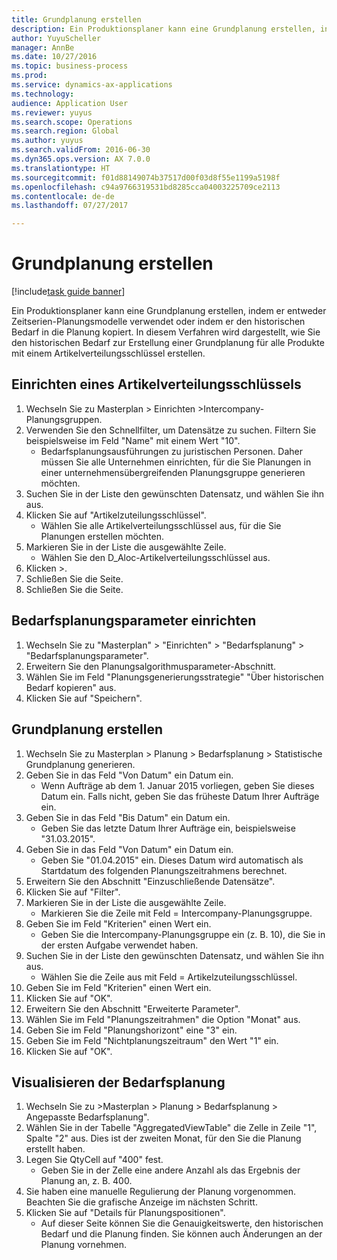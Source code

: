 ```yaml
--- 
title: Grundplanung erstellen
description: Ein Produktionsplaner kann eine Grundplanung erstellen, indem er entweder Zeitserien-Planungsmodelle verwendet oder indem er den historischen Bedarf in die Planung kopiert.
author: YuyuScheller
manager: AnnBe
ms.date: 10/27/2016
ms.topic: business-process
ms.prod: 
ms.service: dynamics-ax-applications
ms.technology: 
audience: Application User
ms.reviewer: yuyus
ms.search.scope: Operations
ms.search.region: Global
ms.author: yuyus
ms.search.validFrom: 2016-06-30
ms.dyn365.ops.version: AX 7.0.0
ms.translationtype: HT
ms.sourcegitcommit: f01d88149074b37517d00f03d8f55e1199a5198f
ms.openlocfilehash: c94a9766319531bd8285cca04003225709ce2113
ms.contentlocale: de-de
ms.lasthandoff: 07/27/2017

---
```

# <a name="create-a-baseline-forecast"></a>Grundplanung erstellen

[!include[task guide banner](../../includes/task-guide-banner.md)]

Ein Produktionsplaner kann eine Grundplanung erstellen, indem er entweder Zeitserien-Planungsmodelle verwendet oder indem er den historischen Bedarf in die Planung kopiert. In diesem Verfahren wird dargestellt, wie Sie den historischen Bedarf zur Erstellung einer Grundplanung für alle Produkte mit einem Artikelverteilungsschlüssel erstellen. 


## <a name="set-up-an-item-allocation-key"></a>Einrichten eines Artikelverteilungsschlüssels
1. Wechseln Sie zu Masterplan > Einrichten >Intercompany-Planungsgruppen.
2. Verwenden Sie den Schnellfilter, um Datensätze zu suchen. Filtern Sie beispielsweise im Feld "Name" mit einem Wert "10".
    * Bedarfsplanungsausführungen zu juristischen Personen. Daher müssen Sie alle Unternehmen einrichten, für die Sie Planungen in einer unternehmensübergreifenden Planungsgruppe generieren möchten.  
3. Suchen Sie in der Liste den gewünschten Datensatz, und wählen Sie ihn aus.
4. Klicken Sie auf "Artikelzuteilungsschlüssel".
    * Wählen Sie alle Artikelverteilungsschlüssel aus, für die Sie Planungen erstellen möchten.  
5. Markieren Sie in der Liste die ausgewählte Zeile.
    * Wählen Sie den D_Aloc-Artikelverteilungsschlüssel aus.  
6. Klicken >.
7. Schließen Sie die Seite.
8. Schließen Sie die Seite.

## <a name="set-up-the-demand-forecasting-paramters"></a>Bedarfsplanungsparameter einrichten
1. Wechseln Sie zu "Masterplan" > "Einrichten" > "Bedarfsplanung" > "Bedarfsplanungsparameter".
2. Erweitern Sie den Planungsalgorithmusparameter-Abschnitt.
3. Wählen Sie im Feld "Planungsgenerierungsstrategie" "Über historischen Bedarf kopieren" aus.
4. Klicken Sie auf "Speichern".

## <a name="create-a-baseline-forecast"></a>Grundplanung erstellen
1. Wechseln Sie zu Masterplan > Planung > Bedarfsplanung > Statistische Grundplanung generieren.
2. Geben Sie in das Feld "Von Datum" ein Datum ein.
    * Wenn Aufträge ab dem 1. Januar 2015 vorliegen, geben Sie dieses Datum ein. Falls nicht, geben Sie das früheste Datum Ihrer Aufträge ein.  
3. Geben Sie in das Feld "Bis Datum" ein Datum ein.
    * Geben Sie das letzte Datum Ihrer Aufträge ein, beispielsweise "31.03.2015".  
4. Geben Sie in das Feld "Von Datum" ein Datum ein.
    * Geben Sie "01.04.2015" ein. Dieses Datum wird automatisch als Startdatum des folgenden Planungszeitrahmens berechnet.  
5. Erweitern Sie den Abschnitt "Einzuschließende Datensätze".
6. Klicken Sie auf "Filter".
7. Markieren Sie in der Liste die ausgewählte Zeile.
    * Markieren Sie die Zeile mit Feld = Intercompany-Planungsgruppe.  
8. Geben Sie im Feld "Kriterien" einen Wert ein.
    * Geben Sie die Intercompany-Planungsgruppe ein (z. B. 10), die Sie in der ersten Aufgabe verwendet haben.  
9. Suchen Sie in der Liste den gewünschten Datensatz, und wählen Sie ihn aus.
    * Wählen Sie die Zeile aus mit Feld = Artikelzuteilungsschlüssel.  
10. Geben Sie im Feld "Kriterien" einen Wert ein.
11. Klicken Sie auf "OK".
12. Erweitern Sie den Abschnitt "Erweiterte Parameter".
13. Wählen Sie im Feld "Planungszeitrahmen" die Option "Monat" aus.
14. Geben Sie im Feld "Planungshorizont" eine "3" ein.
15. Geben Sie im Feld "Nichtplanungszeitraum" den Wert "1" ein.
16. Klicken Sie auf "OK".

## <a name="visualize-the-demand-forecast"></a>Visualisieren der Bedarfsplanung
1. Wechseln Sie zu >Masterplan > Planung > Bedarfsplanung > Angepasste Bedarfsplanung".
2. Wählen Sie in der Tabelle "AggregatedViewTable" die Zelle in Zeile "1", Spalte "2" aus. Dies ist der zweiten Monat, für den Sie die Planung erstellt haben.
3. Legen Sie QtyCell auf "400" fest.
    * Geben Sie in der Zelle eine andere Anzahl als das Ergebnis der Planung an, z. B. 400.  
4. Sie haben eine manuelle Regulierung der Planung vorgenommen. Beachten Sie die grafische Anzeige im nächsten Schritt.
5. Klicken Sie auf "Details für Planungspositionen".
    * Auf dieser Seite können Sie die Genauigkeitswerte, den historischen Bedarf und die Planung finden. Sie können auch Änderungen an der Planung vornehmen.  


